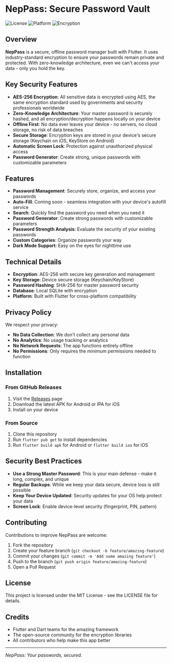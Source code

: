 # NepPass: Secure Password Vault

![License](https://img.shields.io/badge/license-MIT-blue.svg)
![Platform](https://img.shields.io/badge/platform-iOS%20%7C%20Android-brightgreen.svg)
![Encryption](https://img.shields.io/badge/encryption-AES--256-red.svg)

## Overview

**NepPass** is a secure, offline password manager built with Flutter. It uses industry-standard encryption to ensure your passwords remain private and protected. With zero-knowledge architecture, even we can't access your data - only you hold the key.

## Key Security Features

- **AES-256 Encryption**: All sensitive data is encrypted using AES, the same encryption standard used by governments and security professionals worldwide
- **Zero-Knowledge Architecture**: Your master password is securely hashed, and all encryption/decryption happens locally on your device
- **Offline First**: No data ever leaves your device - no servers, no cloud storage, no risk of data breaches
- **Secure Storage**: Encryption keys are stored in your device's secure storage (Keychain on iOS, KeyStore on Android)
- **Automatic Screen Lock**: Protection against unauthorized physical access
- **Password Generator**: Create strong, unique passwords with customizable parameters

## Features

- **Password Management**: Securely store, organize, and access your passwords
- **Auto-Fill**: Coming soon - seamless integration with your device's autofill service
- **Search**: Quickly find the password you need when you need it
- **Password Generator**: Create strong passwords with customizable parameters
- **Password Strength Analysis**: Evaluate the security of your existing passwords
- **Custom Categories**: Organize passwords your way
- **Dark Mode Support**: Easy on the eyes for nighttime use

## Technical Details

- **Encryption**: AES-256 with secure key generation and management
- **Key Storage**: Device secure storage (Keychain/KeyStore)
- **Password Hashing**: SHA-256 for master password security
- **Database**: Local SQLite with encryption
- **Platform**: Built with Flutter for cross-platform compatibility

## Privacy Policy

We respect your privacy:
- **No Data Collection**: We don't collect any personal data
- **No Analytics**: No usage tracking or analytics
- **No Network Requests**: The app functions entirely offline
- **No Permissions**: Only requires the minimum permissions needed to function

## Installation

### From GitHub Releases
1. Visit the [Releases](https://github.com/yourusername/neppass/releases) page
2. Download the latest APK for Android or IPA for iOS
3. Install on your device

### From Source
1. Clone this repository
2. Run `flutter pub get` to install dependencies
3. Run `flutter build apk` for Android or `flutter build ios` for iOS

## Security Best Practices

- **Use a Strong Master Password**: This is your main defense - make it long, complex, and unique
- **Regular Backups**: While we keep your data secure, device loss is still possible
- **Keep Your Device Updated**: Security updates for your OS help protect your data
- **Screen Lock**: Enable device-level security (fingerprint, PIN, pattern)

## Contributing

Contributions to improve NepPass are welcome:
1. Fork the repository
2. Create your feature branch (`git checkout -b feature/amazing-feature`)
3. Commit your changes (`git commit -m 'Add some amazing feature'`)
4. Push to the branch (`git push origin feature/amazing-feature`)
5. Open a Pull Request

## License

This project is licensed under the MIT License - see the LICENSE file for details.

## Credits

- Flutter and Dart teams for the amazing framework
- The open-source community for the encryption libraries
- All contributors who help make this app better

---

*NepPass: Your passwords, secured.*
